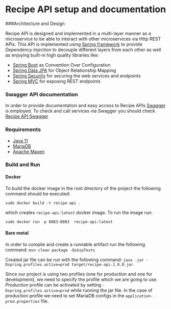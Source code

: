 # Recipe API setup and documentation

###Architecture and Design

Recipe API is designed and implemented in a multi-layer manner as a microservice to be able to
interact with other microservices via Http REST APIs. This API is implemented using 
[Spring framework](https://spring.io/) to provide *Dependency Injection* to decouple different
layers from each other as well as enjoying built-in high quality libraries like:

- [Spring Boot](https://spring.io/projects/spring-boot) as Convention Over Configuration
- [Spring Data JPA](https://spring.io/projects/spring-data-jpa)  for Object Relationship Mapping
- [Spring Security](https://spring.io/projects/spring-security) for securing the web services and endpoints
- [Spring MVC](https://spring.io/guides/gs/serving-web-content) for exposing REST endpoints 

### Swagger API documentation

In order to provide documentation and easy access to Recipe APIs [Swagger](https://swagger.io) is employed.
To check and call services via Swagger you should check [Recipe API Swagger](http://localhost:8083/abn/swagger-ui/)

### Requirements

- [Java 11](https://www.oracle.com/java/technologies/downloads/#java11)
- [MariaDB](https://mariadb.org/)
- [Apache Maven](https://maven.apache.org/)

### Build and Run

#### Docker

To build the docker image in the root directory of the project the following command 
should be executed:
```bazaar
sudo docker build -t recipe-api .
```
which creates `recipe-api:latest` docker image.
To run the image run:
```bazaar
sudo docker run -p 8083:8083  recipe-api:latest
```

#### Bare metal
In order to compile and create a runnable artifact run the following command:
```mvn clean package -DskipTests```

Created jar file can be run with the following command:
```java -jar -Dspring.profiles.active=prod target/recipe-api-1.0.0.jar```

Since our project is using two profiles (one for production and one for development), we need to specify
the profile which we are going to use. *Production* profile can be activated by setting `-Dspring.profiles.active=prod` 
while running the jar file.
In the case of production profile we need to set MariaDB configs in the `application-prod.properties` file. 


